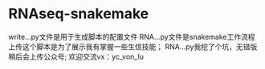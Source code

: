 # RNAseq-snakemake
write...py文件是用于生成脚本的配置文件
RNA...py文件是snakemake工作流程
上传这个脚本是为了展示我有掌握一些生信技能；
RNA...py我挖了个坑，无错版稍后会上传公众号;
欢迎交流vx：yc_von_lu
